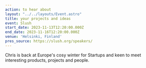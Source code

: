 ```yaml
---
action: to hear about
layout: "../../layouts/Event.astro"
title: your projects and ideas
event: Slush
start_date: 2023-11-13T12:20:00.000Z
end_date: 2023-11-16T12:20:00.000Z
venue: 'Helsinki, Finland'
pres_source: https://slush.org/speakers/
---
```


Chris is back at Europe's cosy winter for Startups and keen to meet interesting products, projects and people.
